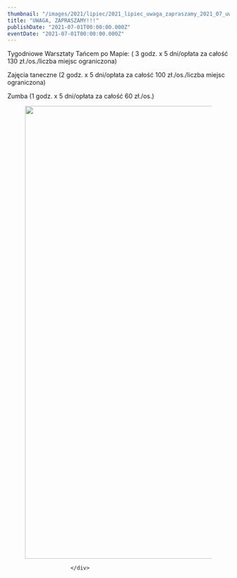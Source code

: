 ```yaml
---
thumbnail: "/images/2021/lipiec/2021_lipiec_uwaga_zapraszamy_2021_07_uwaga_zapraszamy_pl1-724x1024.jpg"
title: "UWAGA, ZAPRASZAMY!!!"
publishDate: "2021-07-01T00:00:00.000Z"
eventDate: "2021-07-01T00:00:00.000Z"
---
```


<div class="entry-content">
							
							
<p>Tygodniowe Warsztaty Tańcem po Mapie: ( 3 godz. x 5 dni/opłata za całość 130 zł./os./liczba miejsc ograniczona)</p>



<p>Zajęcia taneczne (2 godz. x 5 dni/opłata za całość 100 zł./os./liczba miejsc ograniczona)</p>



<p>Zumba (1 godz. x 5 dni/opłata za całość 60 zł./os.)</p>



<figure class="wp-block-image size-large"><a href="http://mgok-zawichost.pl/wp-content/uploads/2021/07/pl1.jpg"><img fetchpriority="high" decoding="async" width="724" height="1024" src="/images/2021/lipiec/2021_lipiec_uwaga_zapraszamy_2021_07_uwaga_zapraszamy_pl1-724x1024.jpg" alt="" class="wp-image-8067" srcset="/images/2021/lipiec/2021_lipiec_uwaga_zapraszamy_2021_07_uwaga_zapraszamy_pl1-724x1024.jpg 724w, /images/2021/lipiec/pl1-212x300.jpg 212w, /images/2021/lipiec/pl1-768x1086.jpg 768w, /images/2021/lipiec/pl1.jpg 800w" sizes="(max-width: 724px) 100vw, 724px"></a></figure>



<p></p>
						
						</div>
